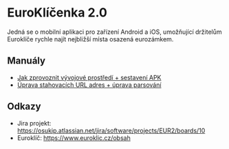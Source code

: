 # EuroKlíčenka 2.0

Jedná se o mobilní aplikaci pro zařízení Android a iOS, umožňující držitelům Euroklíče rychle najít nejbližší místa osazená eurozámkem.

## Manuály

- [Jak zprovoznit vývojové prostředí + sestavení APK](https://github.com/ondrej66/RPR1/blob/main/Manu%C3%A1ly/Project%20Setup%20Guide.md)
- [Úprava stahovacích URL adres + úprava parsování](https://github.com/ondrej66/RPR1/blob/main/Manu%C3%A1ly/Project%20Adjustments%20Guide.md)

## Odkazy

- Jira projekt: <https://osukip.atlassian.net/jira/software/projects/EUR2/boards/10>
- Euroklíč: <https://www.euroklic.cz/obsah>
